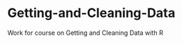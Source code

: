 Getting-and-Cleaning-Data
=========================

Work for course on Getting and Cleaning Data with R
